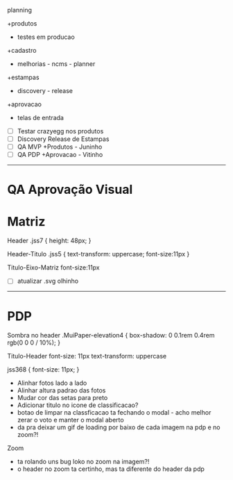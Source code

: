 planning

+produtos
- testes em producao

+cadastro
- melhorias - ncms - planner

+estampas
- discovery - release

+aprovacao
- telas de entrada

- [ ] Testar crazyegg nos produtos
- [ ] Discovery Release de Estampas
- [ ] QA MVP +Produtos - Juninho
- [ ] QA PDP +Aprovacao - Vitinho
---

# QA  Aprovação Visual

# Matriz

Header
.jss7 {
	height: 48px;
}

Header-Titulo
.jss5 {
	text-transform: uppercase;
	font-size:11px
}

Titulo-Eixo-Matriz
font-size:11px

- [ ] atualizar .svg olhinho

---

# PDP

Sombra no header
.MuiPaper-elevation4 {
	box-shadow: 0 0.1rem 0.4rem rgb(0 0 0 / 10%);
}

Titulo-Header
font-size: 11px
text-transform: uppercase

jss368 {
	font-size: 11px;
}

- Alinhar fotos lado a lado
- Alinhar altura padrao das fotos
- Mudar cor das setas para preto
- Adicionar titulo no icone de classificacao?
- botao de limpar na classficacao ta fechando o modal - acho melhor zerar o voto e manter o modal aberto
- da pra deixar um gif de loading por baixo de cada imagem na pdp e no zoom?!

Zoom
- ta rolando uns bug loko no zoom na imagem?!
- o header no zoom ta certinho, mas ta diferente do header da pdp